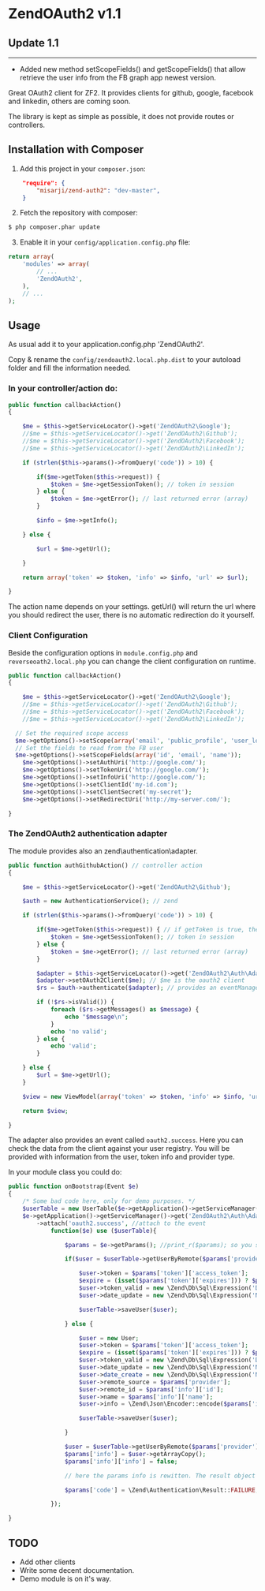 ZendOAuth2 v1.1
===========

## Update 1.1

----------

- Added new method setScopeFields() and getScopeFields() that allow retrieve the user info from the FB graph app newest version.

Great OAuth2 client for ZF2. It provides clients for github, google, facebook and linkedin, others are coming soon.

The library is kept as simple as possible, it does not provide routes or controllers.


Installation with Composer
--------------------------
1. Add this project in your `composer.json`:
```json
    "require": {
        "misarji/zend-auth2": "dev-master",
    }
```

2. Fetch the repository with composer:
```bash
$ php composer.phar update
```

3. Enable it in your `config/application.config.php` file:
```php
return array(
	'modules' => array(
		// ...
		'ZendOAuth2',
	),
	// ...
);
```

Usage
-----

As usual add it to your application.config.php 'ZendOAuth2'.

Copy & rename the `config/zendoauth2.local.php.dist` to your autoload folder and fill the information needed.

### In your controller/action do:
```php
public function callbackAction()
{

    $me = $this->getServiceLocator()->get('ZendOAuth2\Google');
    //$me = $this->getServiceLocator()->get('ZendOAuth2\Github');
    //$me = $this->getServiceLocator()->get('ZendOAuth2\Facebook');
    //$me = $this->getServiceLocator()->get('ZendOAuth2\LinkedIn');

    if (strlen($this->params()->fromQuery('code')) > 10) {

    	if($me->getToken($this->request)) {
    		$token = $me->getSessionToken(); // token in session
    	} else {
    		$token = $me->getError(); // last returned error (array)
    	}

        $info = $me->getInfo();

    } else {

        $url = $me->getUrl();

    }

    return array('token' => $token, 'info' => $info, 'url' => $url);

}
```

The action name depends on your settings. getUrl() will return the url where you should redirect the user, there is no automatic redirection do it yourself.

### Client Configuration

Beside the configuration options in `module.config.php` and `reverseoath2.local.php` you can change the client configuration on runtime.

```php
public function callbackAction()
{

    $me = $this->getServiceLocator()->get('ZendOAuth2\Google');
    //$me = $this->getServiceLocator()->get('ZendOAuth2\Github');
    //$me = $this->getServiceLocator()->get('ZendOAuth2\Facebook');
    //$me = $this->getServiceLocator()->get('ZendOAuth2\LinkedIn');

  // Set the required scope access
  $me->getOptions()->setScope(array('email', 'public_profile', 'user_location'));
  // Set the fields to read from the FB user
  $me->getOptions()->setScopeFields(array('id', 'email', 'name'));
	$me->getOptions()->setAuthUri('http://google.com/');
	$me->getOptions()->setTokenUri('http://google.com/');
	$me->getOptions()->setInfoUri('http://google.com/');
	$me->getOptions()->setClientId('my-id.com');
	$me->getOptions()->setClientSecret('my-secret');
	$me->getOptions()->setRedirectUri('http://my-server.com/');

}
```

### The ZendOAuth2 authentication adapter

The module provides also an zend\authentication\adapter.

```php
public function authGithubAction() // controller action
{

    $me = $this->getServiceLocator()->get('ZendOAuth2\Github');

    $auth = new AuthenticationService(); // zend

    if (strlen($this->params()->fromQuery('code')) > 10) {

        if($me->getToken($this->request)) { // if getToken is true, the user has authenticated successfully by the provider, not yet by us.
            $token = $me->getSessionToken(); // token in session
        } else {
            $token = $me->getError(); // last returned error (array)
        }

        $adapter = $this->getServiceLocator()->get('ZendOAuth2\Auth\Adapter'); // added in module.config.php
        $adapter->setOAuth2Client($me); // $me is the oauth2 client
        $rs = $auth->authenticate($adapter); // provides an eventManager 'oauth2.success'

        if (!$rs->isValid()) {
            foreach ($rs->getMessages() as $message) {
                echo "$message\n";
            }
            echo 'no valid';
        } else {
            echo 'valid';
        }

    } else {
        $url = $me->getUrl();
    }

    $view = new ViewModel(array('token' => $token, 'info' => $info, 'url' => $url, 'error' => $me->getError()));

    return $view;

}
```

The adapter also provides an event called `oauth2.success`. Here you can check the data from the client against your user registry. You will be provided with
information from the user, token info and provider type.

In your module class you could do:

```php
public function onBootstrap(Event $e)
{
    /* Some bad code here, only for demo purposes. */
    $userTable = new UserTable($e->getApplication()->getServiceManager()->get('Zend\Db\Adapter\Adapter')); // my user table
    $e->getApplication()->getServiceManager()->get('ZendOAuth2\Auth\Adapter')->getEventManager() // the the adapters eventmanager
        ->attach('oauth2.success', //attach to the event
            function($e) use ($userTable){

                $params = $e->getParams(); //print_r($params); so you see whats in if

                if($user = $userTable->getUserByRemote($params['provider'], $params['info']['id'])) { // check for user from facebook with id 1000

                    $user->token = $params['token']['access_token'];
                    $expire = (isset($params['token']['expires'])) ? $params['token']['expires'] : 3600;
                    $user->token_valid = new \Zend\Db\Sql\Expression('DATE_ADD(NOW(), INTERVAL '.$expire.' SECOND)');
                    $user->date_update = new \Zend\Db\Sql\Expression('NOW()');

                    $userTable->saveUser($user);

                } else {

                    $user = new User;
                    $user->token = $params['token']['access_token'];
                    $expire = (isset($params['token']['expires'])) ? $params['token']['expires'] : 3600;
                    $user->token_valid = new \Zend\Db\Sql\Expression('DATE_ADD(NOW(), INTERVAL '.$expire.' SECOND)');
                    $user->date_update = new \Zend\Db\Sql\Expression('NOW()');
                    $user->date_create = new \Zend\Db\Sql\Expression('NOW()');
                    $user->remote_source = $params['provider'];
                    $user->remote_id = $params['info']['id'];
                    $user->name = $params['info']['name'];
                    $user->info = \Zend\Json\Encoder::encode($params['info']);

                    $userTable->saveUser($user);

                }

                $user = $userTable->getUserByRemote($params['provider'], $params['info']['id']);
                $params['info'] = $user->getArrayCopy();
                $params['info']['info'] = false;

    			// here the params info is rewitten. The result object returned from the auth object will have the db row.

    			$params['code'] = \Zend\Authentication\Result::FAILURE; // this would deny authentication. default is \Zend\Authentication\Result::SUCCESS.

            });

}
```

TODO
----
* Add other clients
* Write some decent documentation.
* Demo module is on it's way.
